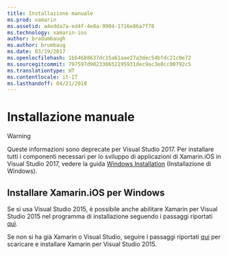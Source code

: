 ```yaml
---
title: Installazione manuale
ms.prod: xamarin
ms.assetid: a4edda7a-ed4f-4e8a-9904-1716e86a7f78
ms.technology: xamarin-ios
author: bradumbaugh
ms.author: brumbaug
ms.date: 03/19/2017
ms.openlocfilehash: 1bb4688637dc15a61aae27a3dec54bfdc21c0e72
ms.sourcegitcommit: 797597d902330652195931dec9ac3e0cc00792c5
ms.translationtype: HT
ms.contentlocale: it-IT
ms.lasthandoff: 04/21/2018
---
```

# <a name="manual-installation"></a>Installazione manuale

> [!WARNING]
> Queste informazioni sono deprecate per Visual Studio 2017. Per installare tutti i componenti necessari per lo sviluppo di applicazioni di Xamarin.iOS in Visual Studio 2017, vedere la guida [Windows Installation](~/ios/get-started/installation/windows/index.md#windowsinstallation) (Installazione di Windows).

## <a name="install-xamarinios-for-windows"></a>Installare Xamarin.iOS per Windows

Se si usa Visual Studio 2015, è possibile anche abilitare Xamarin per Visual Studio 2015 nel programma di installazione seguendo i passaggi riportati [qui](https://msdn.microsoft.com/en-us/library/mt488769.aspx#Anchor_4).

Se non si ha già Xamarin o Visual Studio, seguire i passaggi riportati [qui](https://msdn.microsoft.com/en-us/library/mt613162.aspx) per scaricare e installare Xamarin per Visual Studio 2015.
